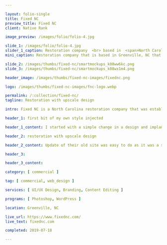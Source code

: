 ```yaml
---

layout: folio-single
title: Fixed NC
preview_title: Fixed NC
client: Native Rank

image_preview: /images/folio/folio-4.jpg

slide_1: /images/folio/folio-4.jpg
slider_1_caption: Restoration company  <br> based in  <span>North Carolina</span>
mini_caption: Restoration company that is based in Greenville, NC that I worked on under Native Rank. The site was an updated change for their company on the WordPress CMS.

slide_2: /images/thumbs/fixed-nc/smartmockups_k08ww6kc.png
slide_3: /images/thumbs/fixed-nc/smartmockups_k08wx1m4.png

header_image: /images/thumbs/fixed-nc-images/fixednc.png

logo: /images/thumbs/fixed-nc-images/fnc-logo.webp

permalink: /:collection/fixed-nc/
tagline: Restoration with upscale design

intro: Fixed NC is a North Carolina restoration company that was established in 2018. They have over 30 years of staffing experience combined. A restoration company that wanted to get a restoration of their website design. The original focus on my design was to give it a whitespace and use of background layers behind the images.

header_1: first bit of my own style injected

header_1_content: I started with a simple change in a design and implanted my own version of it inside. The use of rounded borders made it a bit welcoming to me and the touch of the faded green behind the images was a nice change to get it modern. A box shadow around the box was meant to be there for helping show an effect when it is hovered over. I also helped with writing the code behind the layered box effect with the images and the content boxes using the psuedo ::before and ::after styles. A challenge but was fun to make it so it can be coded and responsive instead of an image each time.

header_2: restoration with upscale design

header_2_content: Update of their old site was easy to do as it was a small scale site that was in need of a change. Making a unified site structure was an improvement overall for their design. With a unified structure it helped with user interaction and increase in traffic and calls to their business locally for work. I say that was a job well done in my book, if I do say so myself.

header_3: 

header_3_content: 

category: [ commercial ]

tag: [ commercial, web_design ]

services: [ UI/UX Design, Branding, Content Editing ]

programs: [ Photoshop, WordPress ]

location: Greenville, NC

live_url: https://www.fixednc.com/
live_text: fixednc.com

completed: 2019-07-18

---
```



